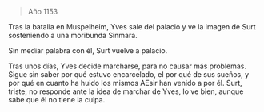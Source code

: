 > Año 1153

Tras la batalla en Muspelheim, Yves sale del palacio y ve la imagen de Surt sosteniendo a una moribunda Sinmara.

Sin mediar palabra con él, Surt vuelve a palacio.

Tras unos días, Yves decide marcharse, para no causar más problemas. Sigue sin saber por qué estuvo encarcelado, el por qué de sus sueños, y por qué en cuanto ha huido los mismos AEsir han venido a por él. Surt, triste, no responde ante la idea de marchar de Yves, lo ve bien, aunque sabe que él no tiene la culpa.